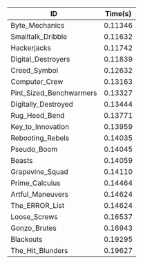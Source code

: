 |ID|Time(s)|
|-|-|
|Byte_Mechanics|0.11346|
|Smalltalk_Dribble|0.11632|
|Hackerjacks|0.11742|
|Digital_Destroyers|0.11839|
|Creed_Symbol|0.12632|
|Computer_Crew|0.13163|
|Pint_Sized_Benchwarmers|0.13327|
|Digitally_Destroyed|0.13444|
|Rug_Heed_Bend|0.13771|
|Key_to_Innovation|0.13959|
|Rebooting_Rebels|0.14035|
|Pseudo_Boom|0.14045|
|Beasts|0.14059|
|Grapevine_Squad|0.14110|
|Prime_Calculus|0.14464|
|Artful_Maneuvers|0.14624|
|The_ERROR_List|0.14624|
|Loose_Screws|0.16537|
|Gonzo_Brutes|0.16943|
|Blackouts|0.19295|
|The_Hit_Blunders|0.19627|
